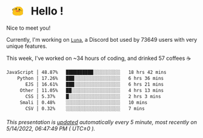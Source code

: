 <h1>   <img src="./spoink.gif" style="vertical-align:middle;" width="30px">   Hello ! </h1>

Nice to meet you!

Currently, I'm working on <a href='https://github.com/Asgarrrr/Luna'>`Luna`</a>, a Discord bot used by 73649 users with very unique features.

This week, I've worked on ~34 hours of coding, and drinked 57 coffees ☕

```
JavaScript │ 48.87%   ██████████░░░░░░░░░░   18 hrs 42 mins
    Python │ 17.26%   ███░░░░░░░░░░░░░░░░░   6 hrs 36 mins
       EJS │ 16.61%   ███░░░░░░░░░░░░░░░░░   6 hrs 21 mins
     Other │ 11.05%   ██░░░░░░░░░░░░░░░░░░   4 hrs 13 mins
       CSS │ 5.37%    █░░░░░░░░░░░░░░░░░░░   2 hrs 3 mins
     Smali │ 0.48%    ░░░░░░░░░░░░░░░░░░░░   10 mins
       CSV │ 0.32%    ░░░░░░░░░░░░░░░░░░░░   7 mins
```

###### This presentation is [updated](https://github.com/Asgarrrr) automatically every 5 minute, most recently on 5/14/2022, 06:47:49 PM ( UTC±0 ).